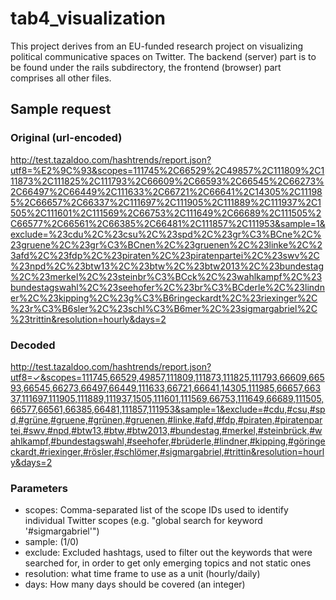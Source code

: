 # tab4_visualization

This project derives from an EU-funded research project on visualizing political communicative spaces on Twitter.
The backend (server) part is to be found under the rails subdirectory, the frontend (browser) part comprises all other files.

## Sample request

### Original (url-encoded)
http://test.tazaldoo.com/hashtrends/report.json?utf8=%E2%9C%93&scopes=111745%2C66529%2C49857%2C111809%2C111873%2C111825%2C111793%2C66609%2C66593%2C66545%2C66273%2C66497%2C66449%2C111633%2C66721%2C66641%2C14305%2C111985%2C66657%2C66337%2C111697%2C111905%2C111889%2C111937%2C1505%2C111601%2C111569%2C66753%2C111649%2C66689%2C111505%2C66577%2C66561%2C66385%2C66481%2C111857%2C111953&sample=1&exclude=%23cdu%2C%23csu%2C%23spd%2C%23gr%C3%BCne%2C%23gruene%2C%23gr%C3%BCnen%2C%23gruenen%2C%23linke%2C%23afd%2C%23fdp%2C%23piraten%2C%23piratenpartei%2C%23swv%2C%23npd%2C%23btw13%2C%23btw%2C%23btw2013%2C%23bundestag%2C%23merkel%2C%23steinbr%C3%BCck%2C%23wahlkampf%2C%23bundestagswahl%2C%23seehofer%2C%23br%C3%BCderle%2C%23lindner%2C%23kipping%2C%23g%C3%B6ringeckardt%2C%23riexinger%2C%23r%C3%B6sler%2C%23schl%C3%B6mer%2C%23sigmargabriel%2C%23trittin&resolution=hourly&days=2

### Decoded
http://test.tazaldoo.com/hashtrends/report.json?utf8=✓&scopes=111745,66529,49857,111809,111873,111825,111793,66609,66593,66545,66273,66497,66449,111633,66721,66641,14305,111985,66657,66337,111697,111905,111889,111937,1505,111601,111569,66753,111649,66689,111505,66577,66561,66385,66481,111857,111953&sample=1&exclude=#cdu,#csu,#spd,#grüne,#gruene,#grünen,#gruenen,#linke,#afd,#fdp,#piraten,#piratenpartei,#swv,#npd,#btw13,#btw,#btw2013,#bundestag,#merkel,#steinbrück,#wahlkampf,#bundestagswahl,#seehofer,#brüderle,#lindner,#kipping,#göringeckardt,#riexinger,#rösler,#schlömer,#sigmargabriel,#trittin&resolution=hourly&days=2

### Parameters
- scopes: Comma-separated list of the scope IDs used to identify individual Twitter scopes (e.g. "global search for keyword '#sigmargabriel'")
- sample: (1/0)
- exclude: Excluded hashtags, used to filter out the keywords that were searched for, in order to get only emerging topics and not static ones
- resolution: what time frame to use as a unit (hourly/daily)
- days: How many days should be covered (an integer)
